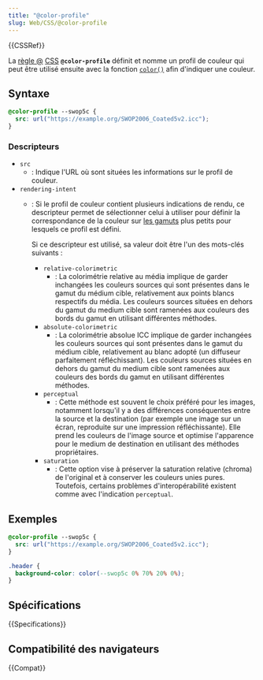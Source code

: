 ```yaml
---
title: "@color-profile"
slug: Web/CSS/@color-profile
---
```


{{CSSRef}}

La [règle @](/fr/docs/Web/CSS/CSS_syntax/At-rule) [CSS](/fr/docs/Web/CSS) **`@color-profile`** définit et nomme un profil de couleur qui peut être utilisé ensuite avec la fonction [`color()`](/fr/docs/Web/CSS/color_value/color) afin d'indiquer une couleur.

## Syntaxe

```css
@color-profile --swop5c {
  src: url("https://example.org/SWOP2006_Coated5v2.icc");
}
```

### Descripteurs

- `src`
  - : Indique l'URL où sont situées les informations sur le profil de couleur.
- `rendering-intent`
  - : Si le profil de couleur contient plusieurs indications de rendu, ce descripteur permet de sélectionner celui à utiliser pour définir la correspondance de la couleur sur [les gamuts](/fr/docs/Glossary/Gamut) plus petits pour lesquels ce profil est défini.

    Si ce descripteur est utilisé, sa valeur doit être l'un des mots-clés suivants&nbsp;:
    - `relative-colorimetric`
      - : La colorimétrie relative au média implique de garder inchangées les couleurs sources qui sont présentes dans le gamut du médium cible, relativement aux points blancs respectifs du média. Les couleurs sources situées en dehors du gamut du medium cible sont ramenées aux couleurs des bords du gamut en utilisant différentes méthodes.
    - `absolute-colorimetric`
      - : La colorimétrie absolue ICC implique de garder inchangées les couleurs sources qui sont présentes dans le gamut du médium cible, relativement au blanc adopté (un diffuseur parfaitement réfléchissant). Les couleurs sources situées en dehors du gamut du medium cible sont ramenées aux couleurs des bords du gamut en utilisant différentes méthodes.
    - `perceptual`
      - : Cette méthode est souvent le choix préféré pour les images, notamment lorsqu'il y a des différences conséquentes entre la source et la destination (par exemple une image sur un écran, reproduite sur une impression réfléchissante). Elle prend les couleurs de l'image source et optimise l'apparence pour le medium de destination en utilisant des méthodes propriétaires.
    - `saturation`
      - : Cette option vise à préserver la saturation relative (chroma) de l'original et à conserver les couleurs unies pures. Toutefois, certains problèmes d'interopérabilité existent comme avec l'indication `perceptual`.

## Exemples

```css
@color-profile --swop5c {
  src: url("https://example.org/SWOP2006_Coated5v2.icc");
}

.header {
  background-color: color(--swop5c 0% 70% 20% 0%);
}
```

## Spécifications

{{Specifications}}

## Compatibilité des navigateurs

{{Compat}}
